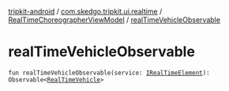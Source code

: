 [tripkit-android](../../index.md) / [com.skedgo.tripkit.ui.realtime](../index.md) / [RealTimeChoreographerViewModel](index.md) / [realTimeVehicleObservable](./real-time-vehicle-observable.md)

# realTimeVehicleObservable

`fun realTimeVehicleObservable(service: `[`IRealTimeElement`](../../com.skedgo.android.common.agenda/-i-real-time-element/index.md)`): Observable<`[`RealTimeVehicle`](../../skedgo.tripkit.routing/-real-time-vehicle/index.md)`>`